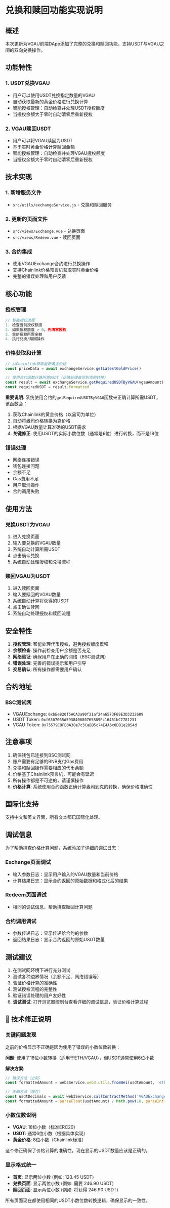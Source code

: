 # 兑换和赎回功能实现说明

## 概述

本次更新为VGAU前端DApp添加了完整的兑换和赎回功能，支持USDT与VGAU之间的双向兑换操作。

## 功能特性

### 1. USDT兑换VGAU
- 用户可以使用USDT兑换指定数量的VGAU
- 自动获取最新的黄金价格进行兑换计算
- 智能授权管理：自动检查并处理USDT授权额度
- 当授权余额大于零时自动清零后重新授权

### 2. VGAU赎回USDT
- 用户可以将VGAU赎回为USDT
- 基于实时黄金价格计算赎回金额
- 智能授权管理：自动检查并处理VGAU授权额度
- 当授权余额大于零时自动清零后重新授权

## 技术实现

### 1. 新增服务文件
- `src/utils/exchangeService.js` - 兑换和赎回服务

### 2. 更新的页面文件
- `src/views/Exchange.vue` - 兑换页面
- `src/views/Redeem.vue` - 赎回页面

### 3. 合约集成
- 使用VGAUExchange合约进行兑换操作
- 支持Chainlink价格预言机获取实时黄金价格
- 完整的错误处理和用户反馈

## 核心功能

### 授权管理
```javascript
// 智能授权流程
1. 检查当前授权额度
2. 如果授权额度 > 0，先清零授权
3. 重新授权所需金额
4. 执行兑换/赎回操作
```

### 价格获取和计算
```javascript
// 从Chainlink获取最新黄金价格
const priceData = await exchangeService.getLatestGoldPrice()

// 使用合约函数计算所需USDT（正确处理盎司到克的转换）
const result = await exchangeService.getRequiredUSDTByVGAU(vgauAmount)
const requiredUSDT = result.formatted
```

**重要说明**: 系统使用合约的`getRequiredUSDTByVGAU`函数来正确计算所需USDT，该函数会：
1. 获取Chainlink的黄金价格（以盎司为单位）
2. 自动将盎司价格转换为克价格
3. 根据VGAU数量计算准确的USDT需求
4. **关键修正**: 使用USDT的实际小数位数（通常是6位）进行转换，而不是18位

### 错误处理
- 网络连接错误
- 钱包连接问题
- 余额不足
- Gas费用不足
- 用户取消操作
- 合约调用失败

## 使用方法

### 兑换USDT为VGAU
1. 进入兑换页面
2. 输入要兑换的VGAU数量
3. 系统自动计算所需USDT
4. 点击确认兑换
5. 系统自动处理授权和兑换流程

### 赎回VGAU为USDT
1. 进入赎回页面
2. 输入要赎回的VGAU数量
3. 系统自动计算将获得的USDT
4. 点击确认赎回
5. 系统自动处理授权和赎回流程

## 安全特性

1. **授权管理**: 智能处理代币授权，避免授权额度累积
2. **余额检查**: 操作前检查用户余额是否充足
3. **网络验证**: 确保用户在正确的网络（BSC测试网）
4. **错误处理**: 完善的错误提示和用户引导
5. **交易确认**: 所有操作都需要用户确认

## 合约地址

### BSC测试网
- VGAUExchange: `0xbEe820f5ACA3a90f21af24a6573F69E3D3232609`
- USDT Token: `0xf6307065A593840680765889Fc16461bC7781231`
- VGAU Token: `0x75579C9FB3A30e7c3CaBB5c74E4A6c0DB1e2054d`

## 注意事项

1. 确保钱包已连接到BSC测试网
2. 账户需要有足够的BNB支付Gas费用
3. 兑换和赎回操作需要相应的代币余额
4. 价格基于Chainlink预言机，可能会有延迟
5. 所有操作都是不可逆的，请谨慎操作
6. **价格计算**: 系统使用合约函数正确计算盎司到克的转换，确保价格准确性

## 国际化支持

支持中文和英文界面，所有文本都已国际化处理。

## 调试信息

为了帮助排查价格计算问题，系统添加了详细的调试日志：

### Exchange页面调试
- 输入参数日志：显示用户输入的VGAU数量和当前价格
- 计算结果日志：显示合约返回的原始数据和格式化后的结果

### Redeem页面调试
- 相同的调试信息，帮助排查赎回计算问题

### 合约调用调试
- 参数传递日志：显示传递给合约的参数
- 返回结果日志：显示合约返回的原始USDT数量

## 测试建议

1. 在测试网环境下进行充分测试
2. 测试各种边界情况（余额不足、网络错误等）
3. 验证价格计算的准确性
4. 测试授权流程的完整性
5. 验证错误处理的用户友好性
6. **调试测试**: 打开浏览器控制台查看详细的调试信息，验证价格计算过程

## 🔧 技术修正说明

### 关键问题发现
之前的价格显示不正确是因为使用了错误的小数位数转换：

**问题**: 使用了18位小数转换（适用于ETH/VGAU），但USDT通常使用6位小数

**解决方案**: 
```javascript
// 错误方法（之前）
const formattedAmount = web3Service.web3.utils.fromWei(usdtAmount, 'ether') // 18位小数

// 正确方法（现在）
const usdtDecimals = await web3Service.callContractMethod('VGAUExchange', 'usdtDecimals')
const formattedAmount = parseFloat(usdtAmount) / Math.pow(10, parseInt(usdtDecimals)) // 实际小数位数
```

### 小数位数说明
- **VGAU**: 18位小数（标准ERC20）
- **USDT**: 通常6位小数（根据具体实现）
- **黄金价格**: 8位小数（Chainlink标准）

这个修正确保了价格计算的准确性，现在显示的USDT数量应该是正确的。

### 显示格式统一
- **首页**: 显示两位小数 (例如: 123.45 USDT)
- **兑换页面**: 显示两位小数 (例如: 需要 246.90 USDT)
- **赎回页面**: 显示两位小数 (例如: 将获得 246.90 USDT)

所有页面现在都使用相同的USDT小数位数转换逻辑，确保显示的一致性。